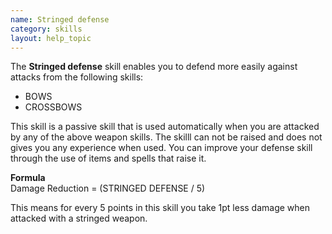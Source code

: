 ```yaml
---
name: Stringed defense
category: skills
layout: help_topic
---
```

The **Stringed defense** skill enables you to defend more easily against attacks from the following skills:

*   BOWS
*   CROSSBOWS

This skill is a passive skill that is used automatically when you are attacked by any of the above weapon skills. The skilll can not be raised and does not gives you any experience when used. You can improve your defense skill through the use of items and spells that raise it.

**Formula**  
Damage Reduction = (STRINGED DEFENSE / 5)  
  
This means for every 5 points in this skill you take 1pt less damage when attacked with a stringed weapon.